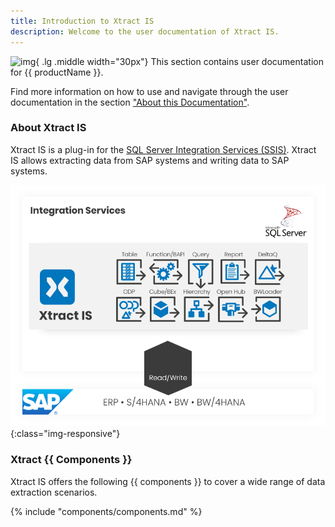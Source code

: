 ```yaml
---
title: Introduction to Xtract IS
description: Welcome to the user documentation of Xtract IS.
---
```


![img](../assets/images/logos/theo-thumbs.png){ .lg .middle width="30px"} This section contains user documentation for {{ productName }}. <br>

Find more information on how to use and navigate through the user documentation in the section ["About this Documentation"](about-this-documentation.md). 


### About Xtract IS

Xtract IS is a plug-in for the [SQL Server Integration Services (SSIS)](https://docs.microsoft.com/en-us/sql/integration-services/sql-server-integration-services).
Xtract IS allows extracting data from SAP systems and writing data to SAP systems.

![XIS-Architecture](../assets/images/xis/documentation/architectures_xis_neu.png){:class="img-responsive"}


### Xtract {{ Components }}

Xtract IS offers the following {{ components }} to cover a wide range of data extraction scenarios.


{% include "components/components.md" %}

